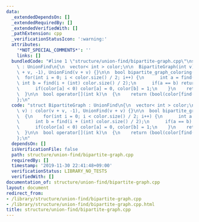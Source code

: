 ```yaml
---
data:
  _extendedDependsOn: []
  _extendedRequiredBy: []
  _extendedVerifiedWith: []
  _pathExtension: cpp
  _verificationStatusIcon: ':warning:'
  attributes:
    '*NOT_SPECIAL_COMMENTS*': ''
    links: []
  bundledCode: "#line 1 \"structure/union-find/bipartite-graph.cpp\"\nstruct BipartiteGraph\
    \ : UnionFind\n{\n  vector< int > color;\n\n  BipartiteGraph(int v) : color(v\
    \ + v, -1), UnionFind(v + v) {}\n\n  bool bipartite_graph_coloring()\n  {\n  \
    \  for(int i = 0; i < color.size() / 2; i++) {\n      int a = find(i);\n     \
    \ int b = find(i + (int) color.size() / 2);\n      if(a == b) return (false);\n\
    \      if(color[a] < 0) color[a] = 0, color[b] = 1;\n    }\n    return (true);\n\
    \  }\n\n  bool operator[](int k)\n  {\n    return (bool(color[find(k)]));\n  }\n\
    };\n"
  code: "struct BipartiteGraph : UnionFind\n{\n  vector< int > color;\n\n  BipartiteGraph(int\
    \ v) : color(v + v, -1), UnionFind(v + v) {}\n\n  bool bipartite_graph_coloring()\n\
    \  {\n    for(int i = 0; i < color.size() / 2; i++) {\n      int a = find(i);\n\
    \      int b = find(i + (int) color.size() / 2);\n      if(a == b) return (false);\n\
    \      if(color[a] < 0) color[a] = 0, color[b] = 1;\n    }\n    return (true);\n\
    \  }\n\n  bool operator[](int k)\n  {\n    return (bool(color[find(k)]));\n  }\n\
    };\n"
  dependsOn: []
  isVerificationFile: false
  path: structure/union-find/bipartite-graph.cpp
  requiredBy: []
  timestamp: '2019-11-30 22:41:48+09:00'
  verificationStatus: LIBRARY_NO_TESTS
  verifiedWith: []
documentation_of: structure/union-find/bipartite-graph.cpp
layout: document
redirect_from:
- /library/structure/union-find/bipartite-graph.cpp
- /library/structure/union-find/bipartite-graph.cpp.html
title: structure/union-find/bipartite-graph.cpp
---
```

